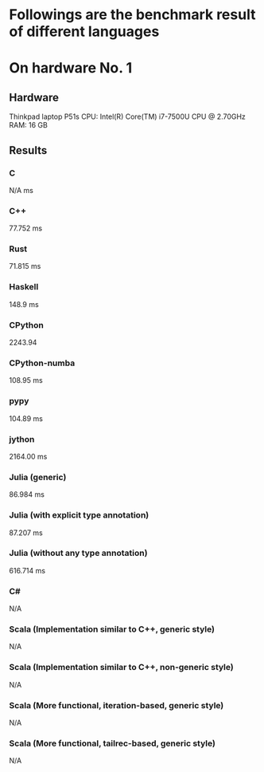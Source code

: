 # Followings are the benchmark result of different languages

# On hardware No. 1
## Hardware
Thinkpad laptop P51s
CPU: Intel(R) Core(TM) i7-7500U CPU @ 2.70GHz
RAM: 16 GB

## Results
### C
N/A ms
### C++
77.752 ms
### Rust
71.815 ms
### Haskell
148.9 ms
### CPython
2243.94
### CPython-numba
108.95 ms
### pypy
104.89 ms
### jython
2164.00 ms
### Julia (generic)
86.984 ms
### Julia (with explicit type annotation)
87.207 ms
### Julia (without any type annotation)
616.714 ms
### C#
N/A
### Scala (Implementation similar to C++, generic style)
N/A
### Scala (Implementation similar to C++, non-generic style)
N/A
### Scala (More functional, iteration-based, generic style)
N/A
### Scala (More functional, tailrec-based, generic style)
N/A
